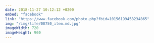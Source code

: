 ```yaml
---
date: 2018-11-27 10:12:12 +0200
embed: "facebook"
link: "https://www.facebook.com/photo.php?fbid=10156199458234865"
img: "/img/life/00750_item.md.jpg"
imageWidth: 720
imageHeight: 960
---
```

